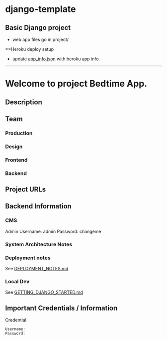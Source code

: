 # django-template



Basic Django project
---

- web app files go in project/

==Heroku deploy setup
- update [app_info.json](app_info.json) with heroku app info

----
Welcome to project Bedtime App.
================================================

## Description

## Team

### Production



### Design



### Frontend



### Backend



## Project URLs


## Backend Information


### CMS

Admin
    Username: admin
    Password: changeme

### System Architecture Notes


### Deployment notes

See [DEPLOYMENT_NOTES.md](docs/DEPLOYMENT_NOTES.md)

### Local Dev

See [GETTING_DJANGO_STARTED.md](docs/GETTING_DJANGO_STARTED.md)


## Important Credentials / Information

Credential

    Username: 
    Password:

